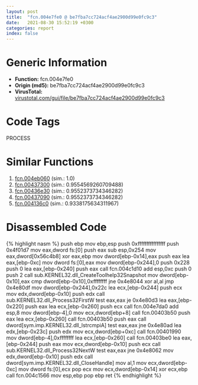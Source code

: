 ```yaml
---
layout: post
title:  "fcn.004e7fe0 @ be7fba7cc724acf4ae2900d99e0fc9c3"
date:   2021-08-30 15:52:19 +0300
categories: report
index: false
---
```


# Generic Information
- **Function:** fcn.004e7fe0
- **Origin (md5):** be7fba7cc724acf4ae2900d99e0fc9c3
- **VirusTotal:** [virustotal.com/gui/file/be7fba7cc724acf4ae2900d99e0fc9c3][virustotal_ref]

# Code Tags
<span class="tag" id="PROCESS">PROCESS</span>


# Similar Functions

1. [fcn.004eb060][similar_1_ref] (sim.: 1.0)
2. [fcn.00437300][similar_2_ref] (sim.: 0.9554569260709488)
3. [fcn.00436e30][similar_3_ref] (sim.: 0.9552373734346282)
4. [fcn.00437090][similar_4_ref] (sim.: 0.9552373734346282)
5. [fcn.004136c0][similar_5_ref] (sim.: 0.9338175634311967)


# Disassembled Code

{% highlight nasm %}
push ebp
mov ebp,esp
push 0xffffffffffffffff
push 0x4f01d7
mov eax,dword fs:[0]
push eax
sub esp,0x254
mov eax,dword[0x56c4b8]
xor eax,ebp
mov dword[ebp-0x14],eax
push eax
lea eax,[ebp-0xc]
mov dword fs:[0],eax
mov dword[ebp-0x244],0
push 0x228
push 0
lea eax,[ebp-0x240]
push eax
call fcn.004c1d10
add esp,0xc
push 0
push 2
call sub.KERNEL32.dll_CreateToolhelp32Snapshot
mov dword[ebp-0x10],eax
cmp dword[ebp-0x10],0xffffffff
jne 0x4e8044
xor al,al
jmp 0x4e80df
mov dword[ebp-0x244],0x22c
lea ecx,[ebp-0x244]
push ecx
mov edx,dword[ebp-0x10]
push edx
call sub.KERNEL32.dll_Process32FirstW
test eax,eax
je 0x4e80d3
lea eax,[ebp-0x220]
push eax
lea ecx,[ebp-0x260]
push ecx
call fcn.004e7da0
add esp,8
mov dword[ebp-4],0
mov ecx,dword[ebp+8]
call fcn.00403b50
push eax
lea ecx,[ebp-0x260]
call fcn.00403b50
push eax
call dword[sym.imp.KERNEL32.dll_lstrcmpiA]
test eax,eax
jne 0x4e80ad
lea edx,[ebp-0x23c]
push edx
mov ecx,dword[ebp+0xc]
call fcn.00401990
mov dword[ebp-4],0xffffffff
lea ecx,[ebp-0x260]
call fcn.00403be0
lea eax,[ebp-0x244]
push eax
mov ecx,dword[ebp-0x10]
push ecx
call sub.KERNEL32.dll_Process32NextW
test eax,eax
jne 0x4e8062
mov edx,dword[ebp-0x10]
push edx
call dword[sym.imp.KERNEL32.dll_CloseHandle]
mov al,1
mov ecx,dword[ebp-0xc]
mov dword fs:[0],ecx
pop ecx
mov ecx,dword[ebp-0x14]
xor ecx,ebp
call fcn.004c1566
mov esp,ebp
pop ebp
ret
{% endhighlight %}


[similar_1_ref]: /report/fcn.004eb060@279a61b1e76da49531f1f16fd1102a2d
[similar_2_ref]: /report/fcn.00437300@279a61b1e76da49531f1f16fd1102a2d
[similar_3_ref]: /report/fcn.00436e30@279a61b1e76da49531f1f16fd1102a2d
[similar_4_ref]: /report/fcn.00437090@279a61b1e76da49531f1f16fd1102a2d
[similar_5_ref]: /report/fcn.004136c0@279a61b1e76da49531f1f16fd1102a2d
[virustotal_ref]: https://www.virustotal.com/gui/file/be7fba7cc724acf4ae2900d99e0fc9c3